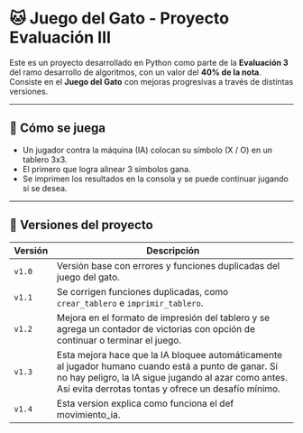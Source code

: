 # 🐱 Juego del Gato - Proyecto Evaluación III

Este es un proyecto desarrollado en Python como parte de la **Evaluación 3** del ramo desarrollo de algoritmos, con un valor del **40% de la nota**.  
Consiste en el **Juego del Gato** con mejoras progresivas a través de distintas versiones.

---

## 🧠 Cómo se juega

- Un jugador contra la máquina (IA) colocan su símbolo (X / O) en un tablero 3x3.
- El primero que logra alinear 3 símbolos gana.
- Se imprimen los resultados en la consola y se puede continuar jugando si se desea.

---

## 📂 Versiones del proyecto

| Versión | Descripción |
|--------|-------------|
| `v1.0` | Versión base con errores y funciones duplicadas del juego del gato. |
| `v1.1` | Se corrigen funciones duplicadas, como `crear_tablero` e `imprimir_tablero`. |
| `v1.2` | Mejora en el formato de impresión del tablero y se agrega un contador de victorias con opción de continuar o terminar el juego. | 
| `v1.3` |Esta mejora hace que la IA bloquee automáticamente al jugador humano cuando está a punto de ganar. Si no hay peligro, la IA sigue jugando al azar como antes. Así evita derrotas tontas y ofrece un desafío mínimo.|
| `v1.4` |Esta version explica como funciona el def movimiento_ia.|
